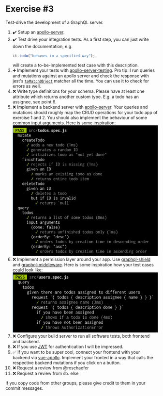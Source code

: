 # Exercise \#3

Test-drive the development of a GraphQL server.

1. :heavy_check_mark: Setup an [apollo-server](https://www.apollographql.com/docs/apollo-server/).
2. :heavy_check_mark: Test drive your integration tests. As a first step, you can just write down
   the documentation, e.g.
   ```js
   it.todo("behaves in a specified way");
   ```
   will create a to-be-implemented test case with this description.
3. :heavy_plus_sign: Implement your tests with [apollo-server-testing](https://www.apollographql.com/docs/apollo-server/testing/testing/).
   Pro tip: I run queries and mutations against an apollo server and check the
   response with jest's [`toMatchObject`](https://jestjs.io/docs/en/expect#tomatchobjectobject)
   matcher all the time. You can use it to check for errors as well.
4. :x: Write type definitions for your schema. Please have at least one attribute
   which returns another custom type. E.g. a todo has an assignee, see point 6.
5. :x: Implement a backend server with [apollo-server](https://github.com/apollographql/apollo-server).
   Your queries and mutations should roughly map the CRUD operations for your
   todo app of exercise 1 and 2. You should also implement the behaviour of some
   common input arguments. Here is some inspiration:
   ![Test cases for CRUD operations](./crud.png)
6. :x: Implement a permission layer around your app. Use [graphql-shield](https://github.com/maticzav/graphql-shield)
   and [graphql-middleware](https://github.com/prisma-labs/graphql-middleware).
   Here is some inspiration how your test cases could look like:
   ![Test cases for a permission layer](./permissions.png)
7. :x: Configure your build server to run all software tests, both frontend and
   backend.
8. :x: If you use [JWT](https://jwt.io/) for authentication I will be impressed.
9. :white_check_mark: If you want to be super cool, connect your frontend with your backend via
   [vue-apollo](https://github.com/vuejs/vue-apollo). Implement your fronted in
   a way that calls the respective backend mutations if you click on a button.
10. :x: Request a review from @roschaefer
11. :x: Request a review from sb. else

If you copy code from other groups, please give credit to them in your commit
messages.
